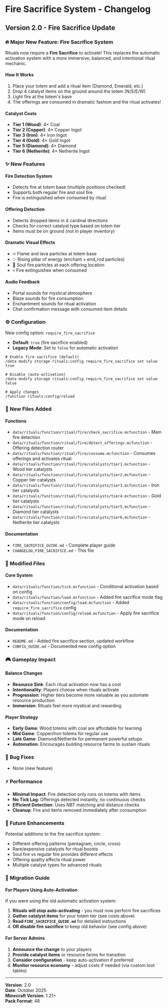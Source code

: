 # Fire Sacrifice System - Changelog

## Version 2.0 - Fire Sacrifice Update

### 🔥 Major New Feature: Fire Sacrifice System

Rituals now require a **Fire Sacrifice** to activate! This replaces the automatic activation system with a more immersive, balanced, and intentional ritual mechanic.

#### How It Works
1. Place your totem and add a ritual item (Diamond, Emerald, etc.)
2. Drop 4 catalyst items on the ground around the totem (N/S/E/W)
3. Light fire at the totem's base
4. The offerings are consumed in dramatic fashion and the ritual activates!

#### Catalyst Costs
- **Tier 1 (Wood)**: 4× Coal
- **Tier 2 (Copper)**: 4× Copper Ingot
- **Tier 3 (Iron)**: 4× Iron Ingot
- **Tier 4 (Gold)**: 4× Gold Ingot
- **Tier 5 (Diamond)**: 4× Diamond
- **Tier 6 (Netherite)**: 4× Netherite Ingot

### ✨ New Features

#### Fire Detection System
- Detects fire at totem base (multiple positions checked)
- Supports both regular fire and soul fire
- Fire is extinguished when consumed by ritual

#### Offering Detection
- Detects dropped items in 4 cardinal directions
- Checks for correct catalyst type based on totem tier
- Items must be on ground (not in player inventory)

#### Dramatic Visual Effects
- 🔥 Flame and lava particles at totem base
- ✨ Rising pillar of energy (enchant + end_rod particles)
- 🌟 Soul fire particles at each offering location
- 💀 Fire extinguishes when consumed

#### Audio Feedback
- Portal sounds for mystical atmosphere
- Blaze sounds for fire consumption
- Enchantment sounds for ritual activation
- Chat confirmation message with consumed item details

### ⚙️ Configuration

New config option: `require_fire_sacrifice`
- **Default**: `true` (fire sacrifice enabled)
- **Legacy Mode**: Set to `false` for automatic activation

```mcfunction
# Enable fire sacrifice (default)
/data modify storage rituals:config require_fire_sacrifice set value true

# Disable (auto-activation)
/data modify storage rituals:config require_fire_sacrifice set value false

# Apply changes
/function rituals:config/reload
```

### 📁 New Files Added

#### Functions
- `data/rituals/function/ritual/fire/check_sacrifice.mcfunction` - Main fire detection
- `data/rituals/function/ritual/fire/detect_offerings.mcfunction` - Offering detection router
- `data/rituals/function/ritual/fire/consume.mcfunction` - Consumes offerings and activates ritual
- `data/rituals/function/ritual/fire/catalysts/tier1.mcfunction` - Wood tier catalysts
- `data/rituals/function/ritual/fire/catalysts/tier2.mcfunction` - Copper tier catalysts
- `data/rituals/function/ritual/fire/catalysts/tier3.mcfunction` - Iron tier catalysts
- `data/rituals/function/ritual/fire/catalysts/tier4.mcfunction` - Gold tier catalysts
- `data/rituals/function/ritual/fire/catalysts/tier5.mcfunction` - Diamond tier catalysts
- `data/rituals/function/ritual/fire/catalysts/tier6.mcfunction` - Netherite tier catalysts

#### Documentation
- `FIRE_SACRIFICE_GUIDE.md` - Complete player guide
- `CHANGELOG_FIRE_SACRIFICE.md` - This file

### 🔧 Modified Files

#### Core System
- `data/rituals/function/tick.mcfunction` - Conditional activation based on config
- `data/rituals/function/load.mcfunction` - Added fire sacrifice mode flag
- `data/rituals/function/config/load.mcfunction` - Added `require_fire_sacrifice` config
- `data/rituals/function/config/reload.mcfunction` - Apply fire sacrifice mode on reload

#### Documentation
- `README.md` - Added fire sacrifice section, updated workflow
- `CONFIG_GUIDE.md` - Documented new config option

### 🎮 Gameplay Impact

#### Balance Changes
- **Resource Sink**: Each ritual activation now has a cost
- **Intentionality**: Players choose when rituals activate
- **Progression**: Higher tiers become more valuable as you automate resource production
- **Immersion**: Rituals feel more mystical and rewarding

#### Player Strategy
- **Early Game**: Wood totems with coal are affordable for learning
- **Mid Game**: Copper/Iron totems for regular use
- **Late Game**: Diamond/Netherite for permanent powerful setups
- **Automation**: Encourages building resource farms to sustain rituals

### 🐛 Bug Fixes
- None (new feature)

### ⚡ Performance
- **Minimal Impact**: Fire detection only runs on totems with items
- **No Tick Lag**: Offerings detected instantly, no continuous checks
- **Efficient Detection**: Uses NBT matching and distance checks
- **Cleanup**: Fire and items removed immediately after consumption

### 🔮 Future Enhancements

Potential additions to the fire sacrifice system:
- Different offering patterns (pentagram, circle, cross)
- Rare/expensive catalysts for ritual boosts
- Soul fire vs regular fire provides different effects
- Offering quality affects ritual power
- Multiple catalyst types for advanced rituals

### 📖 Migration Guide

#### For Players Using Auto-Activation

If you were using the old automatic activation system:

1. **Rituals will stop auto-activating** - you must now perform fire sacrifices
2. **Gather catalyst items** for your totem tier (see costs above)
3. **Read `FIRE_SACRIFICE_GUIDE.md`** for detailed instructions
4. **OR disable fire sacrifice** to keep old behavior (see config above)

#### For Server Admins

1. **Announce the change** to your players
2. **Provide catalyst items** or resource farms for transition
3. **Consider configuration** - keep auto-activation if preferred
4. **Monitor resource economy** - adjust costs if needed (via custom loot tables)

---

**Version**: 2.0  
**Date**: October 2025  
**Minecraft Version**: 1.21+  
**Pack Format**: 48


